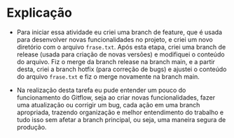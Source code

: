 # Explicação

- Para iniciar essa atividade eu criei uma branch de feature, que é usada para desenvolver novas funcionalidades no projeto, e criei um novo diretório com o arquivo `frase.txt`. Após esta etapa, criei uma branch de release (usada para criação de novas versões) e modifiquei o conteúdo do arquivo. Fiz o merge da branch release na branch main, e a partir desta, criei a branch hotfix (para correção de bugs) e ajustei o conteúdo do arquivo `frase.txt` e fiz o merge novamente na branch main.


- Na realização desta tarefa eu pude entender um pouco do funcionamento do Gitflow, seja ao criar novas funcionalidades, fazer uma atualização ou corrigir um bug, cada ação em uma branch apropriada, trazendo organização e melhor entendimento do trabalho e tudo isso sem afetar a branch principal, ou seja, uma maneira segura de produção.